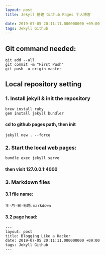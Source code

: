 ```yaml
---
layout: post
title: Jekyll 搭建 Github Pages 个人博客

date: 2019-07-05 20:11:11.000000000 +09:00
tags: Jekyll Github 
---
```



## Git command needed:

```
git add --all
git commit -m "First Push"
git push -u origin master
```
## Local repository setting

### 1. Install jekyll & init the repository
```
brew install ruby
gem install jekyll bundler
```

#### cd to github pages path, then init
```
jekyll new . --force
```

### 2. Start the local web pages:
```
bundle exec jekyll serve
```
#### then visit 127.0.0.1:4000

### 3. Markdown files 
#### 3.1 file name:
```
年-月-日-标题.markdown
```
#### 3.2 page head:
```
---
layout: post
title: Blogging Like a Hacker
date: 2019-07-05 20:11:11.000000000 +09:00
tags: Jekyll Github 
---
```

